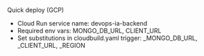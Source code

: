 Quick deploy (GCP)

- Cloud Run service name: devops-ia-backend
- Required env vars: MONGO_DB_URL, CLIENT_URL
- Set substitutions in cloudbuild.yaml trigger: _MONGO_DB_URL, _CLIENT_URL, _REGION
